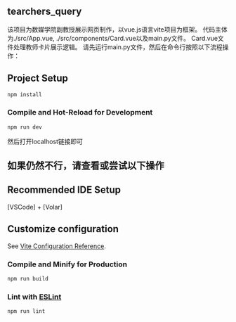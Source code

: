 ## tearchers_query

该项目为数媒学院副教授展示网页制作，以vue.js语言vite项目为框架。
代码主体为./src/App.vue, ./src/components/Card.vue以及main.py文件。
Card.vue文件处理教师卡片展示逻辑。
请先运行main.py文件，然后在命令行按照以下流程操作：

## Project Setup

```sh
npm install
```

### Compile and Hot-Reload for Development

```sh
npm run dev
```
然后打开localhost链接即可

## 如果仍然不行，请查看或尝试以下操作
## Recommended IDE Setup

[VSCode] + [Volar]

## Customize configuration

See [Vite Configuration Reference](https://vitejs.dev/config/).

### Compile and Minify for Production

```sh
npm run build
```

### Lint with [ESLint](https://eslint.org/)

```sh
npm run lint
```
